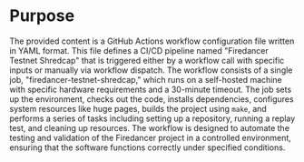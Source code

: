 # Purpose
The provided content is a GitHub Actions workflow configuration file written in YAML format. This file defines a CI/CD pipeline named "Firedancer Testnet Shredcap" that is triggered either by a workflow call with specific inputs or manually via workflow dispatch. The workflow consists of a single job, "firedancer-testnet-shredcap," which runs on a self-hosted machine with specific hardware requirements and a 30-minute timeout. The job sets up the environment, checks out the code, installs dependencies, configures system resources like huge pages, builds the project using `make`, and performs a series of tasks including setting up a repository, running a replay test, and cleaning up resources. The workflow is designed to automate the testing and validation of the Firedancer project in a controlled environment, ensuring that the software functions correctly under specified conditions.
